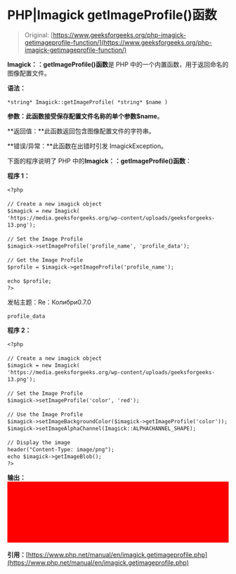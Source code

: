 # PHP|Imagick getImageProfile()函数

> Original: [https://www.geeksforgeeks.org/php-imagick-getimageprofile-function/](https://www.geeksforgeeks.org/php-imagick-getimageprofile-function/)

**Imagick：：getImageProfile()函数**是 PHP 中的一个内置函数，用于返回命名的图像配置文件。

**语法：**

```
*string* Imagick::getImageProfile( *string* $name )
```

**参数：**此函数接受保存配置文件名称的单个参数**$name**。

**返回值：**此函数返回包含图像配置文件的字符串。

**错误/异常：**此函数在出错时引发 ImagickException。

下面的程序说明了 PHP 中的**Imagick：：getImageProfile()函数**：

**程序 1：**

```
<?php

// Create a new imagick object
$imagick = new Imagick(
'https://media.geeksforgeeks.org/wp-content/uploads/geeksforgeeks-13.png');

// Set the Image Profile
$imagick->setImageProfile('profile_name', 'profile_data');

// Get the Image Profile
$profile = $imagick->getImageProfile('profile_name');

echo $profile;
?>
```

发帖主题：Re：Колибри0.7.0

```
profile_data
```

**程序 2：**

```
<?php

// Create a new imagick object
$imagick = new Imagick(
'https://media.geeksforgeeks.org/wp-content/uploads/geeksforgeeks-13.png');

// Set the Image Profile
$imagick->setImageProfile('color', 'red');

// Use the Image Profile
$imagick->setImageBackgroundColor($imagick->getImageProfile('color'));
$imagick->setImageAlphaChannel(Imagick::ALPHACHANNEL_SHAPE);

// Display the image
header("Content-Type: image/png");
echo $imagick->getImageBlob();
?>
```

**输出：**
![](img/e051b0bb8394856bfab829b0d3fbe6c9.png)

**引用：**[https://www.php.net/manual/en/imagick.getimageprofile.php](https://www.php.net/manual/en/imagick.getimageprofile.php)